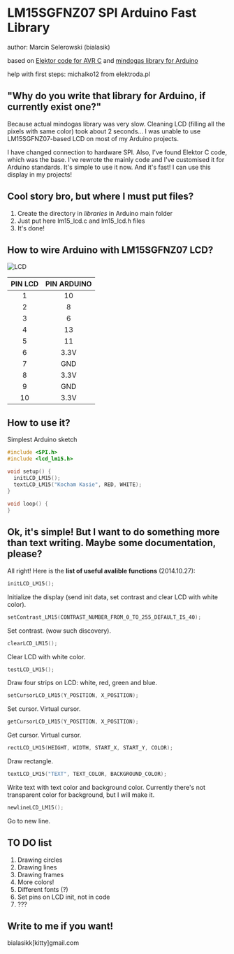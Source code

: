 LM15SGFNZ07 SPI Arduino Fast Library
=============

author: Marcin Selerowski (bialasik)

based on [Elektor code for AVR C](http://www.elektor-magazine.com/fileadmin/user_upload/2008/dolo/080320-11.zip) and [mindogas library for Arduino](https://bitbucket.org/mindogas/lm15sgfnz07)

help with first steps: michalko12 from elektroda.pl

"Why do you write that library for Arduino, if currently exist one?"
------
Because actual mindogas library was very slow. Cleaning LCD (filling all the pixels with same color) took about 2 seconds... I was unable to use LM15SGFNZ07-based LCD on most of my Arduino projects.

I have changed connection to hardware SPI. Also, I've found Elektor C code, which was the base. I've rewrote the mainly code and I've customised it for Arduino standards. It's simple to use it now. And it's fast! I can use this display in my projects!

Cool story bro, but where I must put files?
------
1. Create the directory in _libraries_ in Arduino main folder
2. Just put here lm15_lcd.c and lm15_lcd.h files
3. It's done!

How to wire Arduino with LM15SGFNZ07 LCD?
------
![LCD](http://i.imgur.com/jL4YGl2.png)

| PIN LCD        |   PIN ARDUINO           |
|:-------------:|:-------------:|
| 1 | 10 |
| 2 | 8 |
| 3 | 6 |
| 4 | 13 |
| 5 | 11 |
| 6 | 3.3V |
| 7 | GND |
| 8 | 3.3V |
| 9 | GND |
| 10 | 3.3V |

How to use it?
------
Simplest Arduino sketch

```cpp
#include <SPI.h>
#include <lcd_lm15.h>

void setup() { 
  initLCD_LM15();
  textLCD_LM15("Kocham Kasie", RED, WHITE);  
} 
  
void loop() {
}
```
Ok, it's simple! But I want to do something more than text writing. Maybe some documentation, please?
------
All right! Here is the **list of useful avalible functions** (2014.10.27):

```cpp
initLCD_LM15();
```
Initialize the display (send init data, set contrast and clear LCD with white color).

```cpp
setContrast_LM15(CONTRAST_NUMBER_FROM_0_TO_255_DEFAULT_IS_40);
```
Set contrast. (wow such discovery).

```cpp
clearLCD_LM15();
```
Clear LCD with white color.

```cpp
testLCD_LM15();
```
Draw four strips on LCD: white, red, green and blue.

```cpp
setCursorLCD_LM15(Y_POSITION, X_POSITION);
```
Set cursor. Virtual cursor. 

```cpp
getCursorLCD_LM15(Y_POSITION, X_POSITION);
```
Get cursor. Virtual cursor. 

```cpp
rectLCD_LM15(HEIGHT, WIDTH, START_X, START_Y, COLOR); 
```
Draw rectangle.

```cpp
textLCD_LM15("TEXT", TEXT_COLOR, BACKGROUND_COLOR);
```
Write text with text color and background color. Currently there's not transparent color for background, but I will make it.

```cpp
newlineLCD_LM15();
```
Go to new line.

TO DO list
------
1. Drawing circles
2. Drawing lines
3. Drawing frames
4. More colors!
5. Different fonts (?)
6. Set pins on LCD init, not in code
7. ???

Write to me if you want!
------
bialasikk[kitty]gmail.com